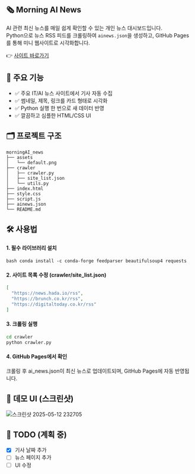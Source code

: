## 🗞️ Morning AI News

AI 관련 최신 뉴스를 매일 쉽게 확인할 수 있는 개인 뉴스 대시보드입니다.  
Python으로 뉴스 RSS 피드를 크롤링하여 `ainews.json`을 생성하고, GitHub Pages를 통해 미니 웹사이트로 시각화합니다.


👉 [사이트 바로가기](https://skayeri.github.io/morningAI_news/)



## 🧠 주요 기능

- ✅ 주요 IT/AI 뉴스 사이트에서 기사 자동 수집
- ✅ 썸네일, 제목, 링크를 카드 형태로 시각화
- ✅ Python 실행 한 번으로 새 데이터 반영
- ✅ 깔끔하고 심플한 HTML/CSS UI


## 🗂️ 프로젝트 구조

```
morningAI_news
├── assets
│   └── default.png
├── crawler
│   ├── crawler.py
│   ├── site_list.json
│   └── utils.py
├── index.html
├── style.css
├── script.js
├── ainews.json
└── README.md
```


## 🛠️ 사용법

#### 1. 필수 라이브러리 설치

```bash conda install -c conda-forge feedparser beautifulsoup4 requests```


#### 2. 사이트 목록 수정 (crawler/site_list.json)
```json
[
  "https://news.hada.io/rss",
  "https://brunch.co.kr/rss",
  "https://digitaltoday.co.kr/rss"
]
```


#### 3. 크롤링 실행
```bash
cd crawler
python crawler.py
```


#### 4. GitHub Pages에서 확인
크롤링 후 ai_news.json이 최신 뉴스로 업데이트되며,
GitHub Pages에 자동 반영됩니다.


## 🎨 데모 UI (스크린샷)

![스크린샷 2025-05-12 232705](https://github.com/user-attachments/assets/3e58b553-de05-489b-9d1e-7d9b0ef3ed9c)


## 📌 TODO (계획 중)
- [x] 기사 날짜 추가
- [ ] 뉴스 페이지 추가
- [ ] UI 수정
